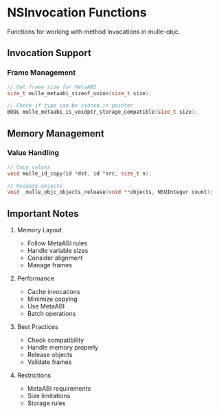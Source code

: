 # NSInvocation Functions

Functions for working with method invocations in mulle-objc.

## Invocation Support

### Frame Management
```c
// Get frame size for MetaABI
size_t mulle_metaabi_sizeof_union(size_t size);

// Check if type can be stored in pointer
BOOL mulle_metaabi_is_voidptr_storage_compatible(size_t size);
```

## Memory Management

### Value Handling
```c
// Copy values
void mulle_id_copy(id *dst, id *src, size_t n);

// Release objects
void _mulle_objc_objects_release(void **objects, NSUInteger count);
```

## Important Notes

1. Memory Layout
   - Follow MetaABI rules
   - Handle variable sizes
   - Consider alignment
   - Manage frames

2. Performance
   - Cache invocations
   - Minimize copying
   - Use MetaABI
   - Batch operations

3. Best Practices
   - Check compatibility
   - Handle memory properly
   - Release objects
   - Validate frames

4. Restrictions
   - MetaABI requirements
   - Size limitations
   - Storage rules
